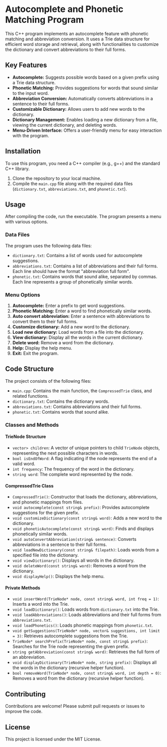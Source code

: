 # Autocomplete and Phonetic Matching Program

This C++ program implements an autocomplete feature with phonetic matching and abbreviation conversion. It uses a Trie data structure for efficient word storage and retrieval, along with functionalities to customize the dictionary and convert abbreviations to their full forms.

## Key Features

-   **Autocomplete:** Suggests possible words based on a given prefix using a Trie data structure.
-   **Phonetic Matching:** Provides suggestions for words that sound similar to the input word.
-   **Abbreviation Conversion:** Automatically converts abbreviations in a sentence to their full forms.
-   **Customizable Dictionary:** Allows users to add new words to the dictionary.
-   **Dictionary Management:** Enables loading a new dictionary from a file, viewing the current dictionary, and deleting words.
-   **Menu-Driven Interface:** Offers a user-friendly menu for easy interaction with the program.

## Installation

To use this program, you need a C++ compiler (e.g., g++) and the standard C++ library.

1.  Clone the repository to your local machine.
2.  Compile the `main.cpp` file along with the required data files (`dictionary.txt`, `abbreviations.txt`, and `phonetic.txt`).


## Usage

After compiling the code, run the executable. The program presents a menu with various options.


### Data Files

The program uses the following data files:

-   `dictionary.txt`: Contains a list of words used for autocomplete suggestions.
-   `abbreviations.txt`: Contains a list of abbreviations and their full forms. Each line should have the format "abbreviation full form".
-   `phonetic.txt`: Contains words that sound alike, separated by commas. Each line represents a group of phonetically similar words.


### Menu Options

1.  **Autocomplete:** Enter a prefix to get word suggestions.
2.  **Phonetic Matching:** Enter a word to find phonetically similar words.
3.  **Auto convert abbreviation:** Enter a sentence with abbreviations to convert them to their full forms.
4.  **Customize dictionary:** Add a new word to the dictionary.
5.  **Load new dictionary:** Load words from a file into the dictionary.
6.  **View dictionary:** Display all the words in the current dictionary.
7.  **Delete word:** Remove a word from the dictionary.
8.  **Help:** Display the help menu.
9.  **Exit:** Exit the program.

## Code Structure

The project consists of the following files:

-   `main.cpp`: Contains the main function, the `CompressedTrie` class, and related functions.
-   `dictionary.txt`: Contains the dictionary words.
-   `abbreviations.txt`: Contains abbreviations and their full forms.
-   `phonetic.txt`: Contains words that sound alike.

### Classes and Methods

#### TrieNode Structure

-   `vector> children`: A vector of unique pointers to child `TrieNode` objects, representing the next possible characters in words.
-   `bool isEndOfWord`: A flag indicating if the node represents the end of a valid word.
-   `int frequency`: The frequency of the word in the dictionary.
-   `string word`: The complete word represented by the node.

#### CompressedTrie Class

-   `CompressedTrie()`: Constructor that loads the dictionary, abbreviations, and phonetic mappings from files.
-   `void autocomplete(const string& prefix)`: Provides autocomplete suggestions for the given prefix.
-   `void customizeDictionary(const string& word)`: Adds a new word to the dictionary.
-   `void phoneticAutocomplete(const string& word)`: Finds and displays phonetically similar words.
-   `void autoConvertAbbreviation(string& sentence)`: Converts abbreviations in a sentence to their full forms.
-   `void loadNewDictionary(const string& filepath)`: Loads words from a specified file into the dictionary.
-   `void viewDictionary()`: Displays all words in the dictionary.
-   `void deleteWord(const string& word)`: Removes a word from the dictionary.
-   `void displayHelp()`: Displays the help menu.

#### Private Methods

-   `void insertWord(TrieNode* node, const string& word, int freq = 1)`: Inserts a word into the Trie.
-   `void loadDictionary()`: Loads words from `dictionary.txt` into the Trie.
-   `void loadAbbreviations()`: Loads abbreviations and their full forms from `abbreviations.txt`.
-   `void loadPhonetics()`: Loads phonetic mappings from `phonetic.txt`.
-   `void getSuggestions(TrieNode* node, vector& suggestions, int limit = 3)`: Retrieves autocomplete suggestions from the Trie.
-   `TrieNode* searchPrefix(TrieNode* node, const string& prefix)`: Searches for the Trie node representing the given prefix.
-   `string getAbbreviation(const string& word)`: Retrieves the full form of an abbreviation.
-   `void displayDictionary(TrieNode* node, string prefix)`: Displays all the words in the dictionary (recursive helper function).
-   `bool removeWord(TrieNode* node, const string& word, int depth = 0)`: Removes a word from the dictionary (recursive helper function).

## Contributing

Contributions are welcome! Please submit pull requests or issues to improve the code.

## License

This project is licensed under the MIT License.


